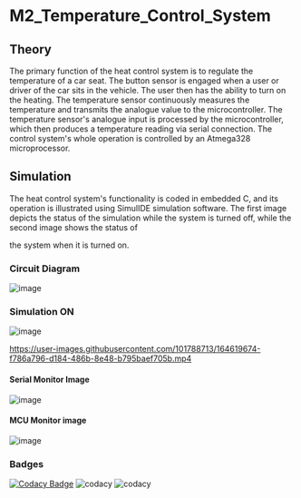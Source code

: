 # M2_Temperature_Control_System
## Theory
The primary function of the heat control system is to regulate the temperature of a car seat. The button sensor is engaged when a user or driver of the car sits in the vehicle. The user then has the ability to turn on the heating. The temperature sensor continuously measures the temperature and transmits the analogue value to the microcontroller. The temperature sensor's analogue input is processed by the microcontroller, which then produces a temperature reading via serial connection. The control system's whole operation is controlled by an Atmega328 microprocessor.
## Simulation
The heat control system's functionality is coded in embedded C, and its operation is illustrated using SimulIDE simulation software. The first image depicts the status of the simulation while the system is turned off, while the second image shows the status of



 the system when it is turned on.
### Circuit Diagram
![image](https://user-images.githubusercontent.com/101788713/164622576-7396f5e4-f367-47d7-9220-f0456599e752.png)
### Simulation ON
![image](https://user-images.githubusercontent.com/101788713/164618542-74ef34d8-02ec-49db-91c2-121e980baa01.png)




https://user-images.githubusercontent.com/101788713/164619674-f786a796-d184-486b-8e48-b795baef705b.mp4
#### Serial Monitor Image
![image](https://user-images.githubusercontent.com/101788713/164618296-079ca5cd-c0e0-4bfb-bff5-d81777b6ba66.png)
#### MCU Monitor image
![image](https://user-images.githubusercontent.com/101788713/164623919-172a4831-2168-49b2-8f53-6ac3e414a470.png)







### Badges
[![Codacy Badge](https://app.codacy.com/project/badge/Grade/4be591804d624019936c87e0ad2b30aa)](https://www.codacy.com/gh/Sakshiishah/M2_Temperature_Control_System/dashboard?utm_source=github.com&amp;utm_medium=referral&amp;utm_content=Sakshiishah/M2_Temperature_Control_System&amp;utm_campaign=Badge_Grade)
![codacy](https://api.codiga.io/project/32912/score/svg)
![codacy](https://api.codiga.io/project/32912/status/svg)

